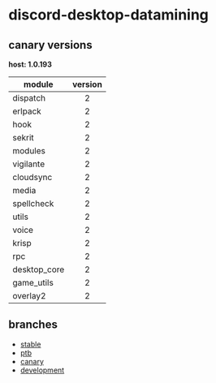 # discord-desktop-datamining

## canary versions

**host: 1.0.193**

| module | version |
| ------ | :-----: |
| dispatch | 2 |
| erlpack | 2 |
| hook | 2 |
| sekrit | 2 |
| modules | 2 |
| vigilante | 2 |
| cloudsync | 2 |
| media | 2 |
| spellcheck | 2 |
| utils | 2 |
| voice | 2 |
| krisp | 2 |
| rpc | 2 |
| desktop_core | 2 |
| game_utils | 2 |
| overlay2 | 2 |

## branches

- [stable](https://github.com/OpenAsar/discord-desktop-datamining/tree/stable)
- [ptb](https://github.com/OpenAsar/discord-desktop-datamining/tree/ptb)
- [canary](https://github.com/OpenAsar/discord-desktop-datamining/tree/canary)
- [development](https://github.com/OpenAsar/discord-desktop-datamining/tree/development)